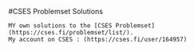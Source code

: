 #CSES Problemset Solutions
```
MY own solutions to the [CSES Problemset](https://cses.fi/problemset/list/).
My account on CSES : (https://cses.fi/user/164957)
```
